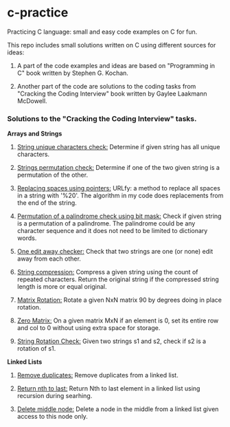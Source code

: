 # c-practice
Practicing C language: small and easy code examples on C for fun.

This repo includes small solutions written on C using different sources for ideas:

1. A part of the code examples and ideas are based on "Programming in C" book written by Stephen G. Kochan.

2. Another part of the code are solutions to the coding tasks from "Cracking the Coding Interview" book written by Gaylee Laakmann McDowell.

### Solutions to the "Cracking the Coding Interview" tasks.

**Arrays and Strings**
1. [String unique characters check:](https://github.com/jack-zuban/c-practice/tree/master/array-and-strings/unique-characters/unique-characters/main.c) Determine if given string has all unique characters.

2. [Strings permutation check:](https://github.com/jack-zuban/c-practice/blob/master/array-and-strings/string-permutation-check/string-permutation-check/main.c) Determine if one of the two given string is a permutation of the other.

3. [Replacing spaces using pointers:](https://github.com/jack-zuban/c-practice/tree/master/array-and-strings/URLfy/URLfy/main.c) URLfy: a method to replace all spaces in a string with '%20'. The algorithm in my code does replacements from the end of the string.

4. [Permutation of a palindrome check using bit mask:](https://github.com/jack-zuban/c-practice/blob/master/array-and-strings/palindrome-permutation/palindrome-permutation/main.c) Check if given string is a permutation of a palindrome. The palindrome could be any character sequence and it does not need to be limited to dictionary words.

5. [One edit away checker:](https://github.com/jack-zuban/c-practice/blob/master/array-and-strings/one-away/one-away/main.c) Check that two strings are one (or none) edit away from each other.

6. [String compression:](https://github.com/jack-zuban/c-practice/blob/master/array-and-strings/string-compression/string-compression/main.c) Compress a given string using the count of repeated characters. Return the original string if the compressed string length is more or equal original.

7. [Matrix Rotation:](https://github.com/jack-zuban/c-practice/blob/master/array-and-strings/matrix-rotation/matrix-rotation/main.c) Rotate a given NxN matrix 90 by degrees doing in place rotation.

8. [Zero Matrix:](https://github.com/jack-zuban/c-practice/blob/master/array-and-strings/zero-matrix/zero-matrix/main.c) On a given matrix MxN if an element is 0, set its entire row and col to 0 without using extra space for storage.

9. [String Rotation Check:](https://github.com/jack-zuban/c-practice/blob/master/array-and-strings/string-rotation/string-rotation/main.c) Given two strings s1 and s2, check if s2 is a rotation of s1.

**Linked Lists**
1. [Remove duplicates:](https://github.com/jack-zuban/c-practice/blob/master/linked-lists/remove-duplicates/remove-duplicates/main.c) Remove duplicates from a linked list.

2. [Return nth to last:](https://github.com/jack-zuban/c-practice/blob/master/linked-lists/find-nth-to-last/find-nth-to-last/main.c) Return Nth to last element in a linked list using recursion during searhing.

3. [Delete middle node:](https://github.com/jack-zuban/c-practice/blob/master/linked-lists/delete-middle-node/delete-middle-node/main.c) Delete a node in the middle from a linked list given access to this node only.
